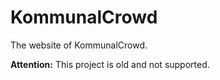 # KommunalCrowd

The website of KommunalCrowd.

__Attention:__ This project is old and not supported.
